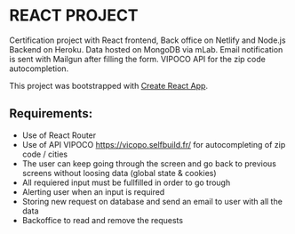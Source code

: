 # REACT PROJECT

Certification project with React frontend, Back office on Netlify and Node.js Backend on Heroku.
Data hosted on MongoDB via mLab.
Email notification is sent with Mailgun after filling the form.
VIPOCO API for the zip code autocompletion.

This project was bootstrapped with [Create React App](https://github.com/facebook/create-react-app).

## Requirements:

- Use of React Router
- Use of API VIPOCO https://vicopo.selfbuild.fr/ for autocompleting of zip code / cities
- The user can keep going through the screen and go back to previous screens without loosing data (global state & cookies)
- All requiered input must be fullfilled in order to go trough
- Alerting user when an input is required 
- Storing new request on database and send an email to user with all the data
- Backoffice to read and remove the requests 
